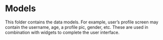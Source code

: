 # Models

This folder contains the data models. For example, user’s profile screen may contain the username, age, a profile pic, gender, etc. These are used in combination with widgets to complete the user interface.
